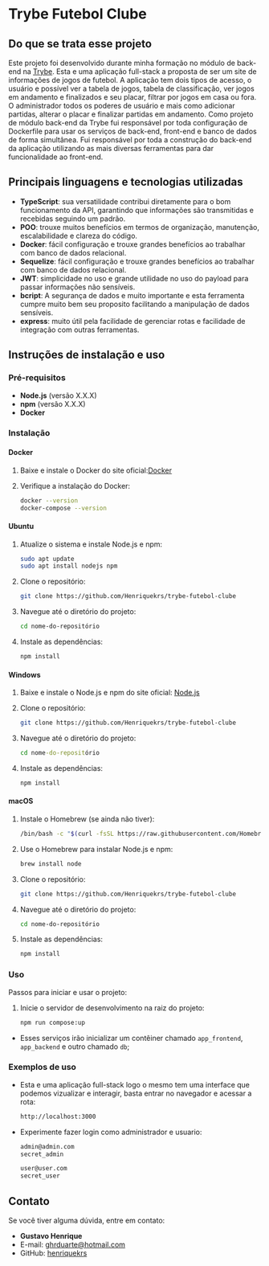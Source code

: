 # Trybe Futebol Clube


## Do que se trata esse projeto


Este projeto foi desenvolvido durante minha formação no módulo de back-end na [Trybe](https://www.betrybe.com/). Esta e uma aplicação full-stack a proposta de ser um site de informações de jogos de futebol. A aplicação tem dois tipos de acesso, o usuário e possível ver a tabela de jogos, tabela de classificação, ver jogos em andamento e finalizados e seu placar, filtrar por jogos em casa ou fora. O administrador todos os poderes de usuário e mais como adicionar partidas, alterar o placar e finalizar partidas em andamento. Como projeto de módulo back-end da Trybe fui responsável por toda configuração de Dockerfile para usar os serviços de back-end, front-end e banco de dados de forma simultânea. Fui responsável por toda a construção do back-end da aplicação utilizando as mais diversas ferramentas para dar funcionalidade ao front-end.

## Principais linguagens e tecnologias utilizadas


- **TypeScript**: sua versatilidade contribui diretamente para o bom funcionamento da API, garantindo que informações são transmitidas e recebidas seguindo um padrão.
- **POO**: trouxe muitos benefícios em termos de organização, manutenção, escalabilidade e clareza do código.
- **Docker**: fácil configuração e trouxe grandes benefícios ao trabalhar com banco de dados relacional.
- **Sequelize**: fácil configuração e trouxe grandes benefícios ao trabalhar com banco de dados relacional.
- **JWT**: simplicidade no uso e grande utilidade no uso do payload para passar informações não sensíveis.
- **bcript**: A segurança de dados e muito importante e esta ferramenta cumpre muito bem seu proposito facilitando a manipulação de dados sensíveis.
- **express**: muito útil pela facilidade de gerenciar rotas e facilidade de integração com outras ferramentas.


## Instruções de instalação e uso


### Pré-requisitos


- **Node.js** (versão X.X.X)
- **npm** (versão X.X.X)
- **Docker**


### Instalação


#### Docker


1. Baixe e instale o Docker do site oficial:[Docker](https://www.docker.com/get-started/)


2. Verifique a instalação do Docker:
   ```bash
   docker --version
   docker-compose --version
   ```


#### Ubuntu


1. Atualize o sistema e instale Node.js e npm:


   ```bash
   sudo apt update
   sudo apt install nodejs npm
   ```


2. Clone o repositório:


   ```bash
   git clone https://github.com/Henriquekrs/trybe-futebol-clube
   ```


3. Navegue até o diretório do projeto:


   ```bash
   cd nome-do-repositório
   ```


4. Instale as dependências:
   ```bash
   npm install
   ```


#### Windows


1. Baixe e instale o Node.js e npm do site oficial: [Node.js](https://nodejs.org/)


2. Clone o repositório:


   ```bash
   git clone https://github.com/Henriquekrs/trybe-futebol-clube
   ```


3. Navegue até o diretório do projeto:


   ```cmd
   cd nome-do-repositório
   ```


4. Instale as dependências:
   ```cmd
   npm install
   ```


#### macOS


1. Instale o Homebrew (se ainda não tiver):


   ```bash
   /bin/bash -c "$(curl -fsSL https://raw.githubusercontent.com/Homebrew/install/HEAD/install.sh)"
   ```


2. Use o Homebrew para instalar Node.js e npm:


   ```bash
   brew install node
   ```


3. Clone o repositório:


   ```bash
   git clone https://github.com/Henriquekrs/trybe-futebol-clube
   ```


4. Navegue até o diretório do projeto:


   ```bash
   cd nome-do-repositório
   ```


5. Instale as dependências:
   ```bash
   npm install
   ```


### Uso


Passos para iniciar e usar o projeto:


1. Inicie o servidor de desenvolvimento na raiz do projeto:
   ```bash
   npm run compose:up
   ```


- Esses serviços irão inicializar um contêiner chamado `app_frontend`, `app_backend` e outro chamado `db`;


### Exemplos de uso


- Esta e uma aplicação full-stack logo o mesmo tem uma interface que podemos vizualizar e interagir, basta entrar no navegador e acessar a rota:
  ```bash
  http://localhost:3000
  ```

- Experimente fazer login como administrador e usuario:
  ```bash
  admin@admin.com
  secret_admin

  user@user.com
  secret_user
  ```

  
## Contato


Se você tiver alguma dúvida, entre em contato:


- **Gustavo Henrique**
- E-mail: [ghrduarte@hotmail.com](mailto:ghrduarte@hotmail.com)
- GitHub: [henriquekrs](https://github.com/Henriquekrs)
